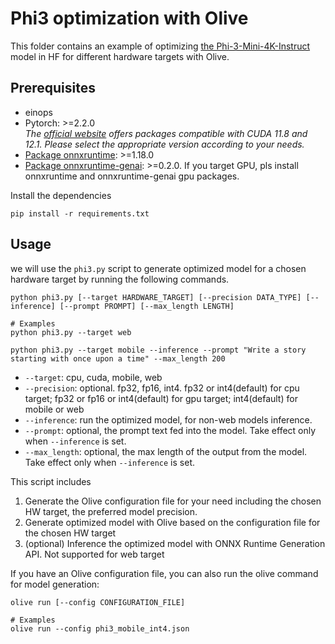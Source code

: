 # Phi3 optimization with Olive
This folder contains an example of optimizing [the Phi-3-Mini-4K-Instruct](https://huggingface.co/microsoft/Phi-3-mini-4k-instruct) model in HF for different hardware targets with Olive. 


## Prerequisites
* einops
* Pytorch: >=2.2.0 \
  _The [official website](https://pytorch.org/) offers packages compatible with CUDA 11.8 and 12.1. Please select the appropriate version according to your needs._
* [Package onnxruntime](https://onnxruntime.ai/docs/install/#inference-install-table-for-all-languages): >=1.18.0
* [Package onnxruntime-genai](https://github.com/microsoft/onnxruntime-genai): >=0.2.0. If you target GPU, pls install onnxruntime and onnxruntime-genai gpu packages. 

Install the dependencies
```
pip install -r requirements.txt
```

## Usage
we will use the `phi3.py` script to generate optimized model for a chosen hardware target by running the following commands.

```
python phi3.py [--target HARDWARE_TARGET] [--precision DATA_TYPE] [--inference] [--prompt PROMPT] [--max_length LENGTH]

# Examples
python phi3.py --target web

python phi3.py --target mobile --inference --prompt "Write a story starting with once upon a time" --max_length 200
```

- `--target`: cpu, cuda, mobile, web
- `--precision`: optional. fp32, fp16, int4. fp32 or int4(default) for cpu target; fp32 or fp16 or int4(default) for gpu target; int4(default) for mobile or web
- `--inference`: run the optimized model, for non-web models inference.
- `--prompt`: optional, the prompt text fed into the model. Take effect only when `--inference` is set.
- `--max_length`: optional, the max length of the output from the model. Take effect only when `--inference` is set.


This script includes 
1. Generate the Olive configuration file for your need including the chosen HW target, the preferred model precision. 
2. Generate optimized model with Olive based on the configuration file for the chosen HW target
3. (optional) Inference the optimized model with ONNX Runtime Generation API. Not supported for web target 


If you have an Olive configuration file, you can also run the olive command for model generation:
```
olive run [--config CONFIGURATION_FILE]

# Examples
olive run --config phi3_mobile_int4.json
```
